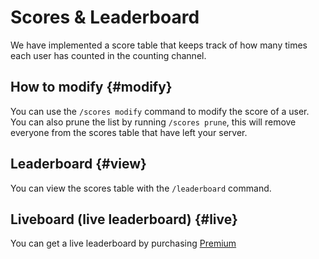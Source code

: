 # Scores & Leaderboard

We have implemented a score table that keeps track of how many times each user has counted in the counting channel.


## How to modify {#modify}

You can use the `/scores modify` command to modify the score of a user. You can also prune the list by running `/scores prune`, this will remove everyone from the scores table that have left your server.


## Leaderboard {#view}

You can view the scores table with the `/leaderboard` command.


## Liveboard (live leaderboard) {#live}

You can get a live leaderboard by purchasing [Premium](../02-premium.md)